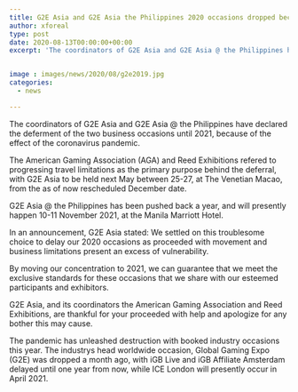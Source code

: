 ```yaml
---
title: G2E Asia and G2E Asia the Philippines 2020 occasions dropped because of pandemic
author: xforeal 
type: post
date: 2020-08-13T00:00:00+00:00
excerpt: 'The coordinators of G2E Asia and G2E Asia @ the Philippines have declared the delay of the two business occasions until 2021, because of the effect of the coronavirus pandemic '


image : images/news/2020/08/g2e2019.jpg
categories:
  - news

---
```

The coordinators of G2E Asia and G2E Asia @ the Philippines have declared the deferment of the two business occasions until 2021, because of the effect of the coronavirus pandemic. 

The American Gaming Association (AGA) and Reed Exhibitions refered to progressing travel limitations as the primary purpose behind the deferral, with G2E Asia to be held next May between 25-27, at The Venetian Macao, from the as of now rescheduled December date. 

G2E Asia @ the Philippines has been pushed back a year, and will presently happen 10-11 November 2021, at the Manila Marriott Hotel. 

In an announcement, G2E Asia stated: We settled on this troublesome choice to delay our 2020 occasions as proceeded with movement and business limitations present an excess of vulnerability. 

By moving our concentration to 2021, we can guarantee that we meet the exclusive standards for these occasions that we share with our esteemed participants and exhibitors. 

G2E Asia, and its coordinators the American Gaming Association and Reed Exhibitions, are thankful for your proceeded with help and apologize for any bother this may cause. 

The pandemic has unleashed destruction with booked industry occasions this year. The industrys head worldwide occasion, Global Gaming Expo (G2E) was dropped a month ago, with iGB Live and iGB Affiliate Amsterdam delayed until one year from now, while ICE London will presently occur in April 2021.